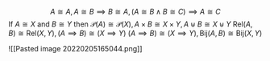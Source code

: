 $$A \cong A, A \cong B \implies B \cong A, (A \cong B \land B \cong C) \implies A \cong C$$
If $A \cong X$ and $B \cong Y$ then
	$\mathcal{P} (A) \cong \mathcal{P} (X), A \times B \cong X \times Y, A \uplus B \cong X \uplus Y$
	$\text{Rel}(A, B) \cong \text{Rel}(X, Y), (A \implies B) \cong (X \implies Y)$
	$(A \implies B) \cong (X \implies Y), \text{Bij}(A,B) \cong \text{Bij}(X,Y)$


![[Pasted image 20220205165044.png]]


